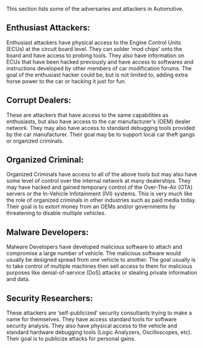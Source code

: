 This section lists some of the adversaries and attackers in Automotive.
## Enthusiast Attackers:
  Enthusiast attackers have physical access to the Engine Control
  Units (ECUs) at the circuit board level. They can solder ‘mod chips’
  onto the board and have access to probing tools. They also have
  information on ECUs that have been hacked previously and have
  access to softwares and instructions developed by other members
  of car modification forums. The goal of the enthusiast hacker
  could be, but is not limited to, adding extra horse power to the
  car or hacking it just for fun.
 
## Corrupt Dealers:
  These are attackers that have access to the same capabilities as
  enthusiasts, but also have access to the car manufacturer's (OEM)
  dealer network. They may also have access to standard debugging
  tools provided by the car manufacturer. Their goal may be to support
  local car theft gangs or organized criminals.
 
## Organized Criminal:
  Organized Criminals have access to all of the above tools but may
  also have some level of control over the internal network at
  many dealerships. They may have hacked and gained temporary
  control of the Over-The-Air (OTA) servers or the In-Vehicle
  Infotainment (IVI) systems. This is very much like the role of
  organized criminals in other industries such as paid media today.
  Their goal is to extort money from an OEMs and/or governments by
  threatening to disable multiple vehicles.
 
## Malware Developers:
  Malware Developers have developed malicious software to attach
  and compromise a large number of vehicle. The malicious software
  would usually be designed spread from one vehicle to another.
  The goal usually is to take control of multiple machines then sell
  access to them for malicious purposes like denial-of-service (DoS)
  attacks or stealing private information and data.
 
## Security Researchers:
  These attackers are ‘self-publicized’ security consultants trying
  to make a name for themselves. They have access standard tools for
  software security analysis. They also have physical access to the
  vehicle and standard hardware debugging tools (Logic Analyzers,
  Oscilloscopes, etc). Their goal is to publicize attacks for personal
  gains.

